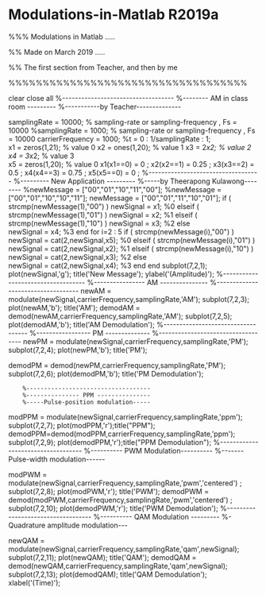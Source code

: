 # Modulations-in-Matlab R2019a
%%% Modulations in Matlab .....

%% Made on March 2019 .....

%% The first section from Teacher, and then by me

%%%%%%%%%%%%%%%%%%%%%%%%%%%%%%%%%%%


clear 
close all
        %-----------------------------------
        %-------- AM in class room ---------
        %-----------by Teacher--------------
        
samplingRate = 10000;                   % sampling-rate or sampling-frequency  , Fs = 10000
%samplingRate = 1000;                   % sampling-rate or sampling-frequency  , Fs = 10000
carrierFrequency = 1000;
%t = 0 : 1/samplingRate : 1;           
x1 = zeros(1,21);                   % value 0 
x2 = ones(1,20);                    % value 1 
x3 = 2*x2;                          % value 2 
x4 = 3*x2;                          % value 3  
x5 = zeros(1,20);                   % value 0 
x1(x1==0) = 0    ;
x2(x2==1) = 0.25 ;
x3(x3==2) = 0.5  ;
x4(x4==3) = 0.75 ;
x5(x5==0) = 0    ;
        %-----------------------------------
        %--------- New Application ---------
        %-----by Theerapong Kulawong--------
%newMessage = ["00","01","10","11","00"];
%newMessage = ["00","01","10","10","11"];
newMessage = ["00","01","11","10","01"];
if ( strcmp(newMessage(1),"00") )
       newSignal = x1; %0
elseif ( strcmp(newMessage(1),"01") )
       newSignal = x2; %1
elseif ( strcmp(newMessage(1),"10") )
       newSignal = x3; %2
else  
       newSignal = x4; %3
end
for i=2 : 5
   if     ( strcmp(newMessage(i),"00") )
       newSignal = cat(2,newSignal,x5); %0
   elseif ( strcmp(newMessage(i),"01") )
       newSignal = cat(2,newSignal,x2); %1
   elseif ( strcmp(newMessage(i),"10") )
       newSignal = cat(2,newSignal,x3); %2
   else  
       newSignal = cat(2,newSignal,x4); %3 
   end
end
subplot(7,2,1); plot(newSignal,'g');  title('New Message');  ylabel('(Amplitude)');
        %-----------------------------------
        %---------------- AM ---------------
        %-----------------------------------
newAM = modulate(newSignal,carrierFrequency,samplingRate,'AM'); 
subplot(7,2,3); plot(newAM,'b'); title('AM');
demodAM = demod(newAM,carrierFrequency,samplingRate,'AM'); 
subplot(7,2,5); plot(demodAM,'b'); title('AM Demodulation');
        %-----------------------------------
        %----------------- PM --------------
        %-----------------------------------
newPM = modulate(newSignal,carrierFrequency,samplingRate,'PM'); 
subplot(7,2,4); plot(newPM,'b'); title('PM');
      
demodPM = demod(newPM,carrierFrequency,samplingRate,'PM'); 
subplot(7,2,6); plot(demodPM,'b'); title('PM Demodulation');
       
        %-----------------------------------
        %--------------- PPM ---------------
        %-----Pulse-position modulation-----
        
modPPM = modulate(newSignal,carrierFrequency,samplingRate,'ppm');
subplot(7,2,7); plot(modPPM,'r');title("PPM");
demodPPM=demod(modPPM,carrierFrequency,samplingRate,'ppm');
subplot(7,2,9); plot(demodPPM,'r');title("PPM Demodulation");
        %-----------------------------------
        %---------- PWM Modulation----------
        %-------Pulse-width modulation------
        
modPWM = modulate(newSignal,carrierFrequency,samplingRate,'pwm','centered') ;
subplot(7,2,8);  plot(modPWM,'r');    title('PWM');
demodPWM = demod(modPWM,carrierFrequency,samplingRate,'pwm','centered') ;
subplot(7,2,10);  plot(demodPWM,'r');    title('PWM Demodulation');
        %-----------------------------------
        %---------- QAM Modulation ---------
        %-Quadrature amplitude modulation---
        
newQAM = modulate(newSignal,carrierFrequency,samplingRate,'qam',newSignal); 
subplot(7,2,11); plot(newQAM); title('QAM');
demodQAM = demod(newQAM,carrierFrequency,samplingRate,'qam',newSignal); 
subplot(7,2,13); plot(demodQAM); title('QAM Demodulation');
xlabel('(Time)');



 
